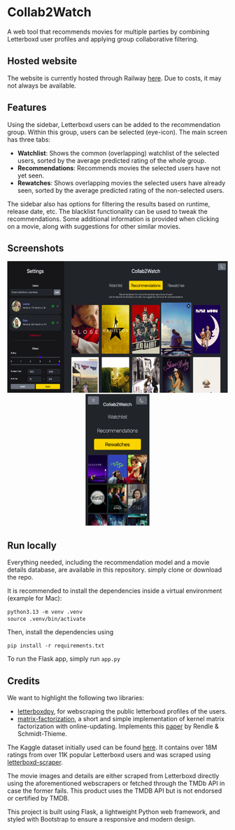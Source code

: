# Collab2Watch
A web tool that recommends movies for multiple parties by combining Letterboxd user profiles and applying group collaborative filtering.

## Hosted website
The website is currently hosted through Railway [here](https://letterboxd-collab2watch-production.up.railway.app).
Due to costs, it may not always be available.

## Features
Using the sidebar, Letterboxd users can be added to the recommendation group. Within this group, users can be selected (eye-icon). The main screen has three tabs:

- **Watchlist**: Shows the common (overlapping) watchlist of the selected users, sorted by the average predicted rating of the whole group.
- **Recommendations**: Recommends movies the selected users have not yet seen.
- **Rewatches**: Shows overlapping movies the selected users have already seen, sorted by the average predicted rating of the non-selected users.

The sidebar also has options for filtering the results based on runtime, release date, etc. The blacklist functionality can be used to tweak the recommendations. Some additional information is provided when clicking on a movie, along with suggestions for other similar movies.

## Screenshots

<p align="center">
  <img src="screenshots/desktop_dark.png" alt="desktop" height="300px" />
  <img src="screenshots/mobile_dark.png" alt="mobile" height="300px" />
</p>


## Run locally
Everything needed, including the recommendation model and a movie details database, are available in this repository. simply clone or download the repo.

It is recommended to install the dependencies inside a virtual environment (example for Mac):
```
python3.13 -m venv .venv
source .venv/bin/activate
```

Then, install the dependencies using
```
pip install -r requirements.txt
```

To run the Flask app, simply run `app.py`

## Credits
We want to highlight the following two libraries:

- [letterboxdpy](https://github.com/nmcassa/letterboxdpy), for webscraping the public letterboxd profiles of the users.
- [matrix-factorization](https://github.com/Quang-Vinh/matrix-factorization), a short and simple implementation of kernel matrix factorization with online-updating. Implements this [paper](https://dl.acm.org/doi/10.1145/1454008.1454047) by Rendle & Schmidt-Thieme.

The Kaggle dataset initially used can be found [here](https://www.kaggle.com/datasets/freeth/letterboxd-film-ratings?resource=download&select=ratings.csv). It contains over 18M ratings from over 11K popular Letterboxd users and was scraped using [letterboxd-scraper](https://github.com/adamjhf/letterboxd-scraper).

The movie images and details are either scraped from Letterboxd directly using the aforementioned webscrapers or fetched through the TMDb API in case the former fails. This product uses the TMDB API but is not endorsed or certified by TMDB.

This project is built using Flask, a lightweight Python web framework, and styled with Bootstrap to ensure a responsive and modern design.




